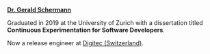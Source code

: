 <b><a href="https://www.ifi.uzh.ch/en/seal/people/schermann.html">Dr. Gerald Schermann</a></b>

Graduated in 2019 at the University of Zurich with a dissertation titled <b>Continuous Experimentation for Software Developers</b>.

Now a release engineer at <a href="https://www.digitec.ch">Digitec (Switzerland)</a>.

